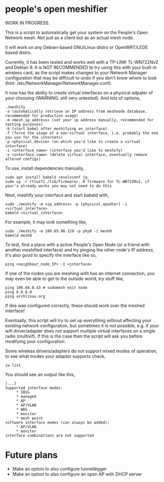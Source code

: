 
# people's open meshifier

WORK IN PROGRESS. 

This is a script to automatically get your system on the People's Open Network mesh. Not just as a client but as an actual mesh node.

It will work on any Debian-based GNU/Linux distro or OpenWRT/LEDE based distro.

Currently, it has been tested and works well with a TP-LINK TL-WN722Nv2 and Debian 9. It is NOT RECOMMENDED to try using this with your built-in wireless card, as the script makes changes to your Network Manager configuration that may be difficult to undo if you don't know where to look (hint: /etc/NetworkManager/NetworkManager.conf).   

It now has the ability to create virtual interfaces on a physical adpater of your choosing (WARNING: still very untested). And lots of options,
```
./meshify
-a (automatically retrieve an IP address from meshnode database, recommended for production usage)
-m <mesh_ip_address> (set your ip address manually, recommended for testing purposes)
-b (start babel after meshifying an interface)
-f (force the usage of a non-virtual interface, i.e. probably the one you use for the internets)
-p <physical_device> (on which you'd like to create a virtual interface)
-i <interface_name> (interface you'd like to meshify)
-x <interface_name> (delete virtual interface, eventually remove altered configs)
```

To use, install dependencies manually,
```
sudo apt install babeld resolvconf jq
sudo cp -r rtlwifi /lib/firmware/. # firmware for TL-WN722Nv2, if your's already works you may not need to do this
```
Next, meshify your interface and start babeld with,
```
sudo ./meshify -m <ip_address> -p [physical_apadter] -i <virtual_interface> 
babeld <virtual_interface> 
```
For example, it may look something like,
```
sudo ./meshify -m 100.65.96.129 -p phy0 -i mesh0 
babeld mesh0
```
To test, find a place with a active People's Open Node (or a friend with another meshified interface) and try pinging the other node's IP address, it's also good to specify the interface like so,
```
ping <neighbour_node_IP> -I <interface> 
```
If one of the nodes you are meshing with has an internet connection, you may even be able to get to the outside world, try stuff like,
```
ping 100.64.0.43 # sudomesh exit node
ping 8.8.8.8
ping archlinux.org
```
If dns was configured correctly, these should work over the meshed interface!

Eventually, this script will try to set up everything without affecting your existing network configuration, but sometimes it is not possible, e.g. if your wifi driver/adapter does not support multiple virtual interfaces on a single radio (multivif). If this is the case then the script will ask you before modifying your configuration.

Some wireless drivers/adapters do not support mixed modes of operation, to see what modes your adapter supports check,
```
iw list
```
You should see an output like this,
```
[...]
Supported interface modes:
     * IBSS
     * managed
     * AP
     * AP/VLAN
     * WDS
     * monitor
     * mesh point
software interface modes (can always be added):
     * AP/VLAN
     * monitor
interface combinations are not supported
```

# Future plans

* Make an option to also configure tunneldigger
* Make an option to also configure an open AP with DHCP server
